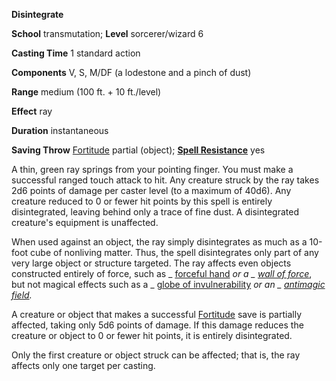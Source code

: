  **Disintegrate**

**School** transmutation; **Level** sorcerer/wizard 6

**Casting Time** 1 standard action

**Components** V, S, M/DF (a lodestone and a pinch of dust)

**Range** medium (100 ft. + 10 ft./level)

**Effect** ray

**Duration** instantaneous

**Saving Throw** [Fortitude](../combat#_fortitude) partial (object); **[Spell Resistance](../glossary#_spell-resistance)** yes

A thin, green ray springs from your pointing finger. You must make a successful ranged touch attack to hit. Any creature struck by the ray takes 2d6 points of damage per caster level (to a maximum of 40d6). Any creature reduced to 0 or fewer hit points by this spell is entirely disintegrated, leaving behind only a trace of fine dust. A disintegrated creature's equipment is unaffected.

When used against an object, the ray simply disintegrates as much as a 10-foot cube of nonliving matter. Thus, the spell disintegrates only part of any very large object or structure targeted. The ray affects even objects constructed entirely of force, such as _ [forceful hand](forcefulHand#_forceful-hand) _or a _ [wall of force](wallOfForce#_wall-of-force)_, but not magical effects such as a _ [globe of invulnerability](globeOfInvulnerability#_globe-of-invulnerability) _or an _ [antimagic field](antimagicField#_antimagic-field)._

A creature or object that makes a successful [Fortitude](../combat#_fortitude) save is partially affected, taking only 5d6 points of damage. If this damage reduces the creature or object to 0 or fewer hit points, it is entirely disintegrated.

Only the first creature or object struck can be affected; that is, the ray affects only one target per casting.

